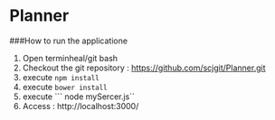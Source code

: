 # Planner

###How to run the applicatione

1. Open terminheal/git bash
2. Checkout the git repository : https://github.com/scjgit/Planner.git
3. execute ```npm install```
4. execute ```bower install```
5. execute ``` node mySercer.js``
6. Access : http://localhost:3000/